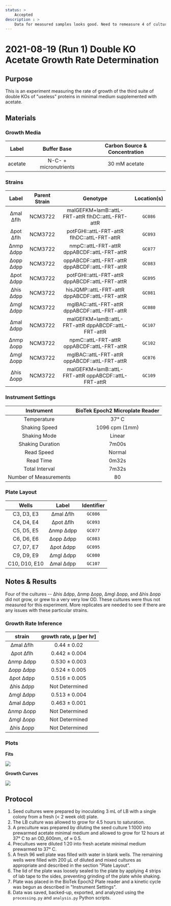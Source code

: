 ```yaml
---
status: >
    Accepted
description : >
    Data for measured samples looks good. Need to remeasure 4 of cultures.
---
```


# 2021-08-19 (Run 1) Double KO Acetate Growth Rate Determination

## Purpose
This is an experiment measuring the rate of growth of the third suite of 
double KOs of  "useless" proteins in minimal medium supplemented with acetate.

## Materials

### Growth Media
| **Label** | **Buffer Base** | **Carbon Source & Concentration** |
|:--:|:--:|:--:|
| acetate | N-C- + micronutrients | 30 mM acetate |

### Strains 
| **Label** | **Parent Strain**|  **Genotype** | **Location(s)**|
|:--: | :--:| :--:| :--:|
|∆mal ∆flh| NCM3722 | malGEFKM+lamB::attL-FRT-attR flhDC::attL-FRT-attR | `GC086`|
|∆pot ∆flh| NCM3722 | potFGHI::attL-FRT-attR flhDC::attL-FRT-attR | `GC093`|
|∆nmp ∆dpp| NCM3722 | nmpC::attL-FRT-attR dppABCDF::attL-FRT-attR | `GC077`|
|∆opp ∆dpp| NCM3722 | oppABCDF::attL-FRT-attR dppABCDF::attL-FRT-attR | `GC083`|
|∆pot ∆dpp| NCM3722 | potFGHI::attL-FRT-attR dppABCDF::attL-FRT-attR | `GC095`|
|∆his ∆dpp| NCM3722 | hisJQMP::attL-FRT-attR dppABCDF::attL-FRT-attR | `GC081`|
|∆mgl ∆dpp| NCM3722 | mglBAC::attL-FRT-attR dppABCDF::attL-FRT-attR | `GC080`|
|∆mal ∆dpp| NCM3722 | malGEFKM+lamB::attL-FRT-attR dppABCDF::attL-FRT-attR | `GC107`|
|∆nmp ∆opp| NCM3722 | npmC::attL-FRT-attR oppABCDF::attL-FRT-attR | `GC102`|
|∆mgl ∆opp| NCM3722 | mglBAC::attL-FRT-attR oppABCDF::attL-FRT-attR | `GC076`|
|∆his ∆opp| NCM3722 | malGEFKM+lamB::attL-FRT-attR oppABCDF::attL-FRT-attR | `GC109`|

### Instrument Settings
| Instrument | BioTek Epoch2 Microplate Reader|
|:--:| :--:|
| Temperature| 37° C|
| Shaking Speed| 1096 cpm (1mm) |
| Shaking Mode | Linear |
| Shaking Duration| 7m00s|
|Read Speed| Normal|
| Read Time | 0m32s|
| Total Interval | 7m32s |
| Number of Measurements | 80 |

### Plate Layout
| **Wells** | **Label** | **Identifier** |
|:--: | :--:  | :--: |
|C3, D3, E3 | ∆mal ∆flh| `GC086` | 
|C4, D4, E4 | ∆pot ∆flh| `GC093` |
|C5, D5, E5 | ∆nmp ∆dpp| `GC077` |
|C6, D6, E6 | ∆opp ∆dpp| `GC083` |
|C7, D7, E7 | ∆pot ∆dpp| `GC095` |
|C9, D9, E9 | ∆mgl ∆dpp| `GC080` |
|C10, D10, E10 | ∆mal ∆dpp| `GC107` |


## Notes & Results
Four of the cultures -- ∆his ∆dpp, ∆nmp ∆opp, ∆mgl ∆opp, and ∆his ∆opp did not 
grow, or grew to a very very low OD. These cultures were thus not measured for 
this experiment. More replicates are needed to see if there are any issues with
these particular strains.

### Growth Rate Inference

| **strain** | **growth rate, µ [per hr]** |
|:--: |:--:|
|∆mal ∆flh| 0.44 ± 0.02|
|∆pot ∆flh| 0.442 ± 0.004|
|∆nmp ∆dpp| 0.530 ± 0.003|
|∆opp ∆dpp| 0.524 ± 0.005|
|∆pot ∆dpp| 0.516 ± 0.005|
|∆his ∆dpp| Not Determined|
|∆mgl ∆dpp| 0.513 ± 0.004|
|∆mal ∆dpp| 0.463 ± 0.001|   
|∆nmp ∆opp| Not Determined |
|∆mgl ∆opp| Not Determined |
|∆his ∆opp| Not Determined|


### Plots

**Fits**

![](output/2021-08-18_r1_DoubleKO_acetate_fits.png)

**Growth Curves**

![](output/2021-08-18_r1_DoubleKO_acetate_raw_traces.png)

## Protocol 
1.  Seed cultures were prepared by inoculating 3 mL of LB with a single colony from a fresh (< 2 week old) plate.
2. The LB culture was allowed to grow for 4.5 hours to saturation. 
3. A preculture was prepared by diluting the seed culture 1:1000 into 
prewarmed acetate minimal medium and allowed to grow for 12 hours at 37° C
to an OD_600nm_ of ≈ 0.5.
4. Precultues were diluted  1:20 into fresh acetate minimal medium prewarmed to 37° C.
4. A fresh 96 well plate was filled with water in blank wells. The remaining wells 
were filled with 200 µL of diluted and mixed cultures as appropriate and described in 
the section "Plate Layout".
5. The lid of the plate was loosely sealed to the plate by applying 4 strips of 
lab tape to the sides, preventing grinding of the plate while shaking. 
6. Plate was placed in the BioTek Epoch2 Plate reader and a kinetic cycle was begun 
as described in "Instrument Settings".
7. Data was saved, backed-up, exported, and analyzed using the `processing.py` and 
`analysis.py` Python scripts.
